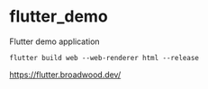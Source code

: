 # flutter_demo
Flutter demo application

`flutter build web --web-renderer html --release`

<https://flutter.broadwood.dev/>